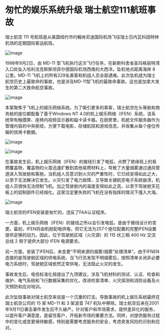 # 匆忙的娱乐系统升级 瑞士航空111航班事故

瑞士航空 111 号航班是从美国纽约市约翰肯尼迪国际机场飞往瑞士日内瓦科因特林机场的定期国际客运航班。

![image](https://github.com/user-attachments/assets/3de7e10e-6067-4424-8e2d-61c293dc7b85)


1998年9月2日，由 MD-11 型飞机执行这次飞行任务，在新斯科舍省圣玛格丽特湾入口处坠入哈利法克斯斯坦菲尔德国际机场西南的大西洋。坠机地点距离海岸 8 公里。MD-11 飞机上的所有229名乘客和机组人员全部遇难。此次坠机成为瑞士航空历史上最致命的事故，也是涉及MD-11型飞机的最致命事故。这也是加拿大发生的第二大致命航空事故。

![image](https://github.com/user-attachments/assets/46cb818a-1a5c-4cf4-a2ea-68fc5698f203)

本案聚焦于飞机上的娱乐网络系统。为了吸引更多的乘客，瑞士航空在头等舱和商务舱的座位都配备了基于Windows NT 4.0的机上娱乐网络（IFEN）系统，该系统带有触摸屏、座椅内视频显示器和磁卡读卡器。在厨房里，机舱文件服务器作为管理内容的中央枢纽，方便下载电影，存储航班和游戏信息，并收集从每个座位传输的信用卡数据。

![image](https://github.com/user-attachments/assets/e05e995e-10e8-4b9b-af23-ca4829654361)

![image](https://github.com/user-attachments/assets/fccc14e1-0389-46f5-80c7-8015a9a4fb72)


在事故发生前，机上娱乐网络（IFEN）的接线引发了电弧，点燃了绝缘毯上的易燃覆盖物，覆盖物的火苗迅速扩散到其他易燃材料上，导致了大量烟雾通过通风管道进入驾驶舱和客舱。当机组人员意识到火灾的严重性时，它已经变得如此之大，以至于无法解决它发生。火灾引发了电力故障，又导致关键航空电子系统崩溃，机组人员很快无法控制飞机。加之驾驶舱内的温度变得如此之高，以至于驾驶舱天花板上的铝制部件已经熔化。这架注定要失败的飞机在没有指挥的情况下撞入大海。

![image](https://github.com/user-attachments/assets/8a73e44f-c838-4d9e-8b6f-2b13d10ba2df)


瑞士航空的IFEN安装是匆忙的，违反了FAA认证程序。

一方面，机上娱乐网络（IFEN）的接线之所以会引发电弧，是由于接线设计的变更。最初，IFEN将由机舱配电供电，但它无法为257个座位配置的完整IFEN设置提供足够的动力。因此，位于驾驶舱区域（火灾源）的 115 伏三相 400 Hz 交流总线 2 用于提供大部分 IFEN 电源要求。

另一方面，安装了IFEN后，未变更“不明来源的烟雾/烟雾”处理清单”。由于IFNEN连接的是驾驶舱区域的供电系统，当飞行员发现不明烟雾后，按照清单关闭非必要电力系统时，驾驶舱区域依然正常供电，无法阻止火灾的发生。


事故发生后，电信标准化局提出了九项建议，涉及飞机材料的测试、认证、检查和维护、电气系统和飞行数据采集的优化，改进检查清单、火灾探测和消防设备及火灾预防和应对培训。

此次坠毁事故对瑞士航空来说是一个沉重的打击。导致事故的机上娱乐系统最终在瑞士航空公司的 15 架 MD-11 和 3 架波音 747 机队中移除。瑞士航空后来在2001年9月11日袭击事件发生后不久破产。针对客户和市场需求，提供差异化的服务，以提升客户满意度，是留住客户，开拓新市场的重要方法。同样，对提供服务过程中的变化或变更保持敏感，特别是需要考虑服务的安全，考虑突发风险的识别和应对。
